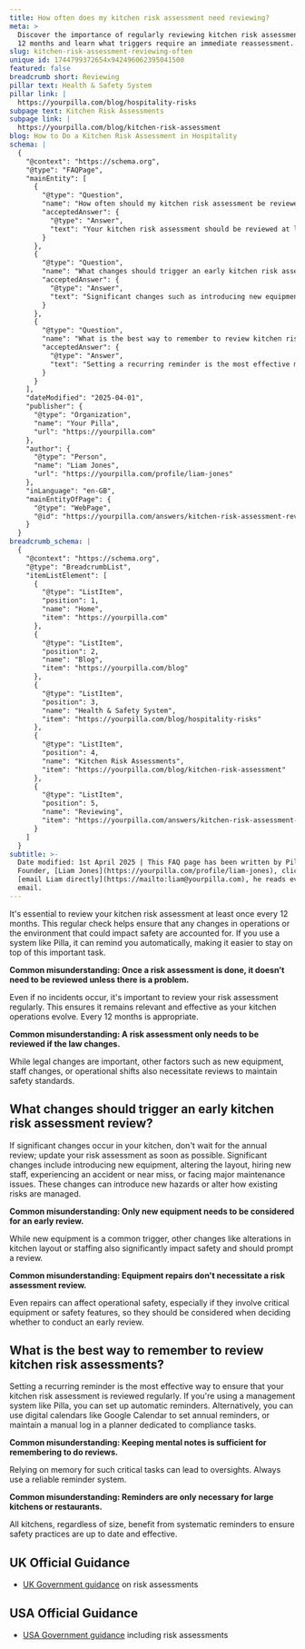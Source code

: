 ```yaml
---
title: How often does my kitchen risk assessment need reviewing?
meta: >
  Discover the importance of regularly reviewing kitchen risk assessments every
  12 months and learn what triggers require an immediate reassessment.
slug: kitchen-risk-assessment-reviewing-often
unique id: 1744799372654x942496062395041500
featured: false
breadcrumb short: Reviewing
pillar text: Health & Safety System
pillar link: |
  https://yourpilla.com/blog/hospitality-risks
subpage text: Kitchen Risk Assessments
subpage link: |
  https://yourpilla.com/blog/kitchen-risk-assessment
blog: How to Do a Kitchen Risk Assessment in Hospitality
schema: |
  {
    "@context": "https://schema.org",
    "@type": "FAQPage",
    "mainEntity": [
      {
        "@type": "Question",
        "name": "How often should my kitchen risk assessment be reviewed?",
        "acceptedAnswer": {
          "@type": "Answer",
          "text": "Your kitchen risk assessment should be reviewed at least once every 12 months to account for any changes in operations or the environment that could affect safety. Regular updates ensure the assessment remains relevant and effective."
        }
      },
      {
        "@type": "Question",
        "name": "What changes should trigger an early kitchen risk assessment review?",
        "acceptedAnswer": {
          "@type": "Answer",
          "text": "Significant changes such as introducing new equipment, altering the layout, hiring new staff, experiencing an accident, or major maintenance issues should trigger an early review of your kitchen risk assessment. These changes could introduce new hazards or alter how existing risks are managed."
        }
      },
      {
        "@type": "Question",
        "name": "What is the best way to remember to review kitchen risk assessments?",
        "acceptedAnswer": {
          "@type": "Answer",
          "text": "Setting a recurring reminder is the most effective method to remember regular reviews of your kitchen risk assessment. This can be achieved through management systems that provide automatic reminders, or by using digital calendars and dedicated planners."
        }
      }
    ],
    "dateModified": "2025-04-01",
    "publisher": {
      "@type": "Organization",
      "name": "Your Pilla",
      "url": "https://yourpilla.com"
    },
    "author": {
      "@type": "Person",
      "name": "Liam Jones",
      "url": "https://yourpilla.com/profile/liam-jones"
    },
    "inLanguage": "en-GB",
    "mainEntityOfPage": {
      "@type": "WebPage",
      "@id": "https://yourpilla.com/answers/kitchen-risk-assessment-reviewing-often"
    }
  }
breadcrumb_schema: |
  {
    "@context": "https://schema.org",
    "@type": "BreadcrumbList",
    "itemListElement": [
      {
        "@type": "ListItem",
        "position": 1,
        "name": "Home",
        "item": "https://yourpilla.com"
      },
      {
        "@type": "ListItem",
        "position": 2,
        "name": "Blog",
        "item": "https://yourpilla.com/blog"
      },
      {
        "@type": "ListItem",
        "position": 3,
        "name": "Health & Safety System",
        "item": "https://yourpilla.com/blog/hospitality-risks"
      },
      {
        "@type": "ListItem",
        "position": 4,
        "name": "Kitchen Risk Assessments",
        "item": "https://yourpilla.com/blog/kitchen-risk-assessment"
      },
      {
        "@type": "ListItem",
        "position": 5,
        "name": "Reviewing",
        "item": "https://yourpilla.com/answers/kitchen-risk-assessment-reviewing-often"
      }
    ]
  }
subtitle: >-
  Date modified: 1st April 2025 | This FAQ page has been written by Pilla
  Founder, [Liam Jones](https://yourpilla.com/profile/liam-jones), click to
  [email Liam directly](https://mailto:liam@yourpilla.com), he reads every
  email.
---
```

It's essential to review your kitchen risk assessment at least once every 12 months. This regular check helps ensure that any changes in operations or the environment that could impact safety are accounted for. If you use a system like Pilla, it can remind you automatically, making it easier to stay on top of this important task.

**Common misunderstanding: Once a risk assessment is done, it doesn’t need to be reviewed unless there is a problem.**

Even if no incidents occur, it's important to review your risk assessment regularly. This ensures it remains relevant and effective as your kitchen operations evolve. Every 12 months is appropriate.

**Common misunderstanding: A risk assessment only needs to be reviewed if the law changes.**

While legal changes are important, other factors such as new equipment, staff changes, or operational shifts also necessitate reviews to maintain safety standards.

## What changes should trigger an early kitchen risk assessment review?

If significant changes occur in your kitchen, don't wait for the annual review; update your risk assessment as soon as possible. Significant changes include introducing new equipment, altering the layout, hiring new staff, experiencing an accident or near miss, or facing major maintenance issues. These changes can introduce new hazards or alter how existing risks are managed.

**Common misunderstanding: Only new equipment needs to be considered for an early review.**

While new equipment is a common trigger, other changes like alterations in kitchen layout or staffing also significantly impact safety and should prompt a review.

**Common misunderstanding: Equipment repairs don't necessitate a risk assessment review.**

Even repairs can affect operational safety, especially if they involve critical equipment or safety features, so they should be considered when deciding whether to conduct an early review.

## What is the best way to remember to review kitchen risk assessments?

Setting a recurring reminder is the most effective way to ensure that your kitchen risk assessment is reviewed regularly. If you're using a management system like Pilla, you can set up automatic reminders. Alternatively, you can use digital calendars like Google Calendar to set annual reminders, or maintain a manual log in a planner dedicated to compliance tasks.

**Common misunderstanding: Keeping mental notes is sufficient for remembering to do reviews.**

Relying on memory for such critical tasks can lead to oversights. Always use a reliable reminder system.

**Common misunderstanding: Reminders are only necessary for large kitchens or restaurants.**

All kitchens, regardless of size, benefit from systematic reminders to ensure safety practices are up to date and effective.

## UK Official Guidance

-   [UK Government guidance](https://www.hse.gov.uk/catering/risk.htm) on risk assessments

## USA Official Guidance

-   [USA Government guidance](https://www.fda.gov/regulatory-information/search-fda-guidance-documents/draft-guidance-industry-hazard-analysis-and-risk-based-preventive-controls-human-food) including risk assessments
